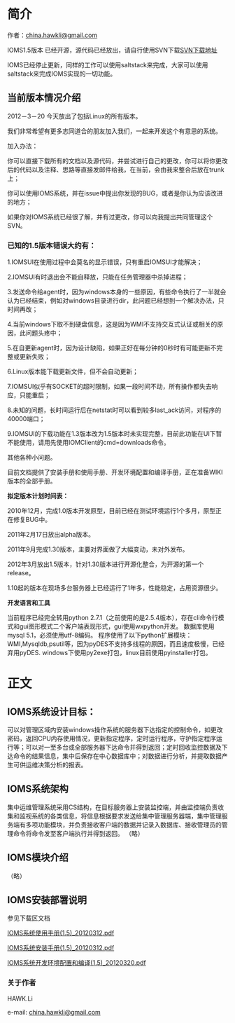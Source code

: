 # 简介 #

作者：china.hawkli@gmail.com

IOMS1.5版本 已经开源，源代码已经放出，请自行使用SVN下载[SVN下载地址](https://ioms.googlecode.com/svn/trunk/)

IOMS已经停止更新，同样的工作可以使用saltstack来完成，大家可以使用saltstack来完成IOMS实现的一切功能。

## 当前版本情况介绍 ##

2012－3－20
今天放出了包括Linux的所有版本。

我们非常希望有更多志同道合的朋友加入我们，一起来开发这个有意思的系统。

加入办法：

你可以直接下载所有的文档以及源代码，并尝试进行自己的更改，你可以将你更改后的代码以及注释、思路等直接发邮件给我，在当前，会由我来整合后放在trunk上；

你可以使用IOMS系统，并在issue中提出你发现的BUG，或者是你认为应该改进的地方；

如果你对IOMS系统已经很了解，并有过更改，你可以向我提出共同管理这个SVN。



### 已知的1.5版本错误大约有： ###

1.IOMSUI在使用过程中会莫名的显示错误，只有重启IOMSUI才能解决；

2.IOMSUI有时退出会不能自释放，只能在任务管理器中杀掉进程；

3.发送命令给agent时，因为windows本身的一些原因，有些命令执行了一半就会认为已经结束，例如对windows目录进行dir，此问题已经想到一个解决办法，只时间再改；

4.当前windows下取不到硬盘信息，这是因为WMI不支持交互式认证或相关的原因，此问题头疼中；

5.在自更新agent时，因为设计缺陷，如果正好在每分钟的0秒时有可能更新不完整或更新失败；

6.Linux版本能下载更新文件，但不会自动更新；

7.IOMSUI似乎有SOCKET的超时限制，如果一段时间不动，所有操作都失去响应，只能重启；

8.未知的问题，长时间运行后在netstat时可以看到较多last\_ack访问，对程序的40000端口；

9.IOMSUI的下载功能在1.3版本改为1.5版本时未实现完整，目前此功能在UI下暂不能使用，请用先使用IOMClient的cmd=downloads命令。

其他各种小问题。



目前文档提供了安装手册和使用手册、开发环境配置和编译手册，正在准备WIKI版本的全部手册。


**拟定版本计划时间表：**

2010年12月，完成1.0版本开发原型，目前已经在测试环境运行1个多月，原型正在修复BUG中。

2011年2月17日放出alpha版本。

2011年9月完成1.30版本，主要对界面做了大幅变动，未对外发布。

2012年3月放出1.5版本，针对1.30版本进行开源化整合，为开源的第一个release。

1.10起的版本在现场多台服务器上已经运行了1年多，性能稳定，占用资源很少。

**开发语言和工具**

当前程序已经完全转用python 2.7.1（之前使用的是2.5.4版本），存在cli命令行模式和gui图形模式二个客户端表现形式，gui使用wxpython开发。
数据库使用mysql 5.1，必须使用utf-8编码。
程序使用了以下python扩展模块：WMI,Mysqldb,psutil等，因为pyDES不支持多线程的原因，而且速度极慢，已经弃用pyDES.
windows下使用py2exe打包，linux目前使用pyinstaller打包。


# 正文 #

## IOMS系统设计目标： ##

可以对管理区域内安装windows操作系统的服务器下达指定的控制命令，如更改密码，返回CPU内存使用情况，更新指定程序，定时运行程序，守护指定程序运行等；可以对一至多台或全部服务器下达命令并得到返回；定时回收监控数据及下达命令的结果信息，集中后保存在中心数据库中；对数据进行分析，并提取数据产生可供运维决策分析的报表。

## IOMS系统架构 ##

集中运维管理系统采用CS结构，在目标服务器上安装监控端，并由监控端负责收集和监视系统的各类信息，将信息根据要求发送给集中管理服务器端，集中管理服务端有多项功能模块，并负责接收客户端的数据并记录入数据库、接收管理员的管理命令将命令发至客户端执行并得到返回。
（略）

## IOMS模块介绍 ##

（略）

## IOMS安装部署说明 ##

参见下载区文档

[IOMS系统使用手册(1.5)\_20120312.pdf](http://ioms.googlecode.com/files/IOMS%E7%B3%BB%E7%BB%9F%E4%BD%BF%E7%94%A8%E6%89%8B%E5%86%8C%281.5%29_20120312.pdf)


[IOMS系统安装手册(1.5)\_20120312.pdf](http://ioms.googlecode.com/files/IOMS%E7%B3%BB%E7%BB%9F%E5%AE%89%E8%A3%85%E6%89%8B%E5%86%8C%281.5%29_20120312.pdf)


[IOMS系统开发环境配置和编译(1.5)\_20120320.pdf](http://ioms.googlecode.com/files/IOMS%E7%B3%BB%E7%BB%9F%E5%BC%80%E5%8F%91%E7%8E%AF%E5%A2%83%E9%85%8D%E7%BD%AE%E5%92%8C%E7%BC%96%E8%AF%91%281.5%29_20120320.pdf)
### 关于作者 ###

HAWK.Li

e-mail: china.hawkli@gmail.com